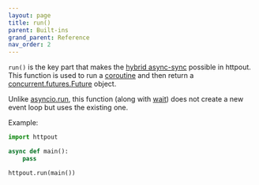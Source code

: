 ```yaml
---
layout: page
title: run()
parent: Built-ins
grand_parent: Reference
nav_order: 2
---
```


`run()` is the key part that makes the [hybrid async-sync](/hybrid.html) possible in httpout.
This function is used to run a [coroutine](https://docs.python.org/3/library/asyncio-task.html#coroutines) and then return a [concurrent.futures.Future](https://docs.python.org/3/library/concurrent.futures.html#concurrent.futures.Future) object.

Unlike [asyncio.run](https://docs.python.org/3/library/asyncio-runner.html#asyncio.run), this function (along with [wait](/reference/builtins/wait.html)) does not create a new event loop but uses the existing one.

Example:
```python
import httpout

async def main():
    pass

httpout.run(main())
```
